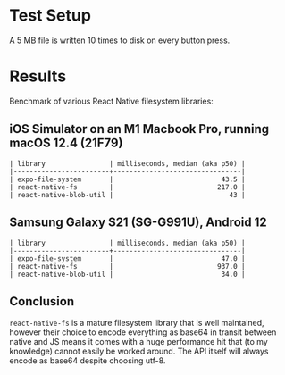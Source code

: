 # Test Setup
A 5 MB file is written 10 times to disk on every button press.

# Results
Benchmark of various React Native filesystem libraries:

## iOS Simulator on an M1 Macbook Pro, running macOS 12.4 (21F79)
```
| library                | milliseconds, median (aka p50) |
|------------------------+--------------------------------|
| expo-file-system       |                           43.5 |
| react-native-fs        |                          217.0 |
| react-native-blob-util |                             43 |
```

## Samsung Galaxy S21 (SG-G991U), Android 12
```
| library                | milliseconds, median (aka p50) |
|------------------------+--------------------------------|
| expo-file-system       |                           47.0 |
| react-native-fs        |                          937.0 |
| react-native-blob-util |                           34.0 |
```

## Conclusion
`react-native-fs` is a mature filesystem library that is well maintained, however their choice to encode everything as base64 in transit between native and JS means it comes with a huge performance hit that (to my knowledge) cannot easily be worked around. The API itself will always encode as base64 despite choosing utf-8.
